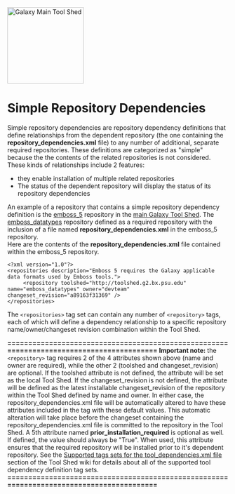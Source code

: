 <div class='center'> <a href='http://toolshed.g2.bx.psu.edu'><img src='/Images/Logos/ToolShed.jpg' alt='Galaxy Main Tool Shed' height="174" /></a> </div>

# Simple Repository Dependencies

Simple repository dependencies are repository dependency definitions that define relationships from the dependent repository (the one containing the **repository_dependencies.xml** file) to any number of additional, separate required repositories.  These definitions are categorized as "simple" because the the contents of the related repositories is not considered.  These kinds of relationships include 2 features:

* they enable installation of multiple related repositories
* The status of the dependent repository will display the status of its repository dependencies  

An example of a repository that contains a simple repository dependency definition is the [emboss_5](http://toolshed.g2.bx.psu.edu/view/devteam/emboss_5) repository in the [main Galaxy Tool Shed](http://toolshed.g2.bx.psu.edu).  The  [emboss_datatypes](http://testtoolshed.g2.bx.psu.edu/view/devteam/emboss_datatypes) repository defined as a required repository with the inclusion of a file named **repository_dependencies.xml** in the emboss_5 repository.  
Here are the contents of the **repository_dependencies.xml** file contained within the emboss_5 repository.

```
<?xml version="1.0"?>
<repositories description="Emboss 5 requires the Galaxy applicable data formats used by Emboss tools.">
     <repository toolshed="http://toolshed.g2.bx.psu.edu" name="emboss_datatypes" owner="devteam" changeset_revision="a89163f31369" />
</repositories>
```


The `<repositories>` tag set can contain any number of `<repository>` tags, each of which will define a dependency relationship to a specific repository name/owner/changeset revision combination within the Tool Shed.

**=========================================================================================**
**Important note:** the `<repository>` tag requires 2 of the 4 attributes shown above (name and owner are required), while the other 2 (toolshed and changeset_revision) are optional.  If the toolshed attribute is not defined, the attribute will be set as the local Tool Shed.  If the changeset_revision is not defined, the attribute will be defined as the latest installable changeset_revision of the repository within the Tool Shed defined by name and owner.  In either case, the repository_dependencies.xml file will be automatically altered to have these attributes included in the tag with these default values.  This automatic alteration will take place before the changeset containing the repository_dependencies.xml file is committed to the repository in the Tool Shed.  A 5th attribute named **prior_installation_required** is optional as well.  If defined, the value should always be "True".  When used, this attribute ensures that the required repository will be installed prior to it's dependent repository.  See the [Supported tags sets for the tool_dependencies.xml file](http://wiki.galaxyproject.org/ToolShedToolFeatures#Supported_tags_sets_for_the_tool_dependencies.xml_file) section of the Tool Shed wiki for details about all of the supported tool dependency definition tag sets.
**=========================================================================================**
